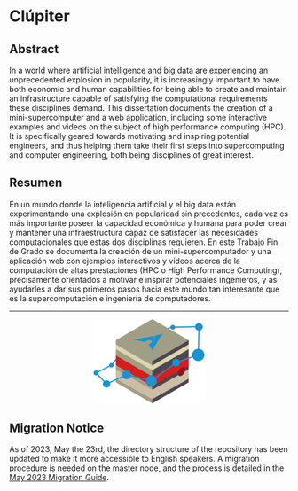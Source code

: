 # Clúpiter
## Abstract
In a world where artificial intelligence and big data are experiencing an unprecedented
explosion in popularity, it is increasingly important to have both economic and human capabilities
for being able to create and maintain an infrastructure capable of satisfying the
computational requirements these disciplines demand.
This dissertation documents the creation of a mini-supercomputer and a web application,
including some interactive examples and videos on the subject of high performance computing
(HPC). It is specifically geared towards motivating and inspiring potential engineers, and
thus helping them take their first steps into supercomputing and computer engineering, both
being disciplines of great interest.

## Resumen
En un mundo donde la inteligencia artificial y el big data están experimentando una explosión
en popularidad sin precedentes, cada vez es más importante poseer la capacidad económica
y humana para poder crear y mantener una infraestructura capaz de satisfacer las
necesidades computacionales que estas dos disciplinas requieren.
En este Trabajo Fin de Grado se documenta la creación de un mini-supercomputador y
una aplicación web con ejemplos interactivos y vídeos acerca de la computación de altas prestaciones
(HPC o High Performance Computing), precisamente orientados a motivar e inspirar
potenciales ingenieros, y así ayudarles a dar sus primeros pasos hacia este mundo tan interesante
que es la supercomputación e ingeniería de computadores.

- - -

<p align="center">
<img src="https://github.com/forcegk/GEI_TFG/blob/master/res/logo/logo.svg?raw=true" alt="clúpiter logo" width="200">
</p>

## Migration Notice
As of 2023, May the 23rd, the directory structure of the repository has been updated to make it
more accessible to English speakers. A migration procedure is needed on the master node, and the
process is detailed in the [May 2023 Migration Guide](Migration_Guide_May2023.md).
